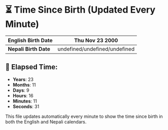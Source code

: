 # ⏳ Time Since Birth (Updated Every Minute)

| **English Birth Date** | Thu Nov 23 2000 |
|------------------------|-------------------------------------|
| **Nepali Birth Date**  | undefined/undefined/undefined                  |

## 📅 Elapsed Time:

- **Years**: 23
- **Months**: 11
- **Days**: 9
- **Hours**: 16
- **Minutes**: 11
- **Seconds**: 31

This file updates automatically every minute to show the time since birth in both the English and Nepali calendars.
